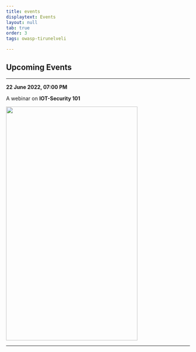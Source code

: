 ```yaml
---
title: events
displaytext: Events
layout: null
tab: true
order: 3
tags: owasp-tirunelveli

---
```


## Upcoming Events
<hr>

**22 June 2022, 07:00 PM**

A webinar on **IOT-Security 101**


<img src="assets/images/events/IOT-Security.jpg" width="360" height="640" />

<hr>
